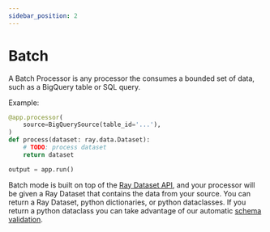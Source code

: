 ```yaml
---
sidebar_position: 2
---
```


# Batch

A Batch Processor is any processor the consumes a bounded set of data, such as a BigQuery table or SQL query.

Example:

```python
@app.processor(
    source=BigQuerySource(table_id='...'),
)
def process(dataset: ray.data.Dataset):
    # TODO: process dataset
    return dataset

output = app.run()
```

Batch mode is built on top of the [Ray Dataset API](https://docs.ray.io/en/latest/data/api/api.html), and your processor will be given a Ray Dataset that contains the data from your source. You can return a Ray Dataset, python dictionaries, or python dataclasses. If you return a python dataclass you can take advantage of our automatic [schema validation](../schema-validation.md).
